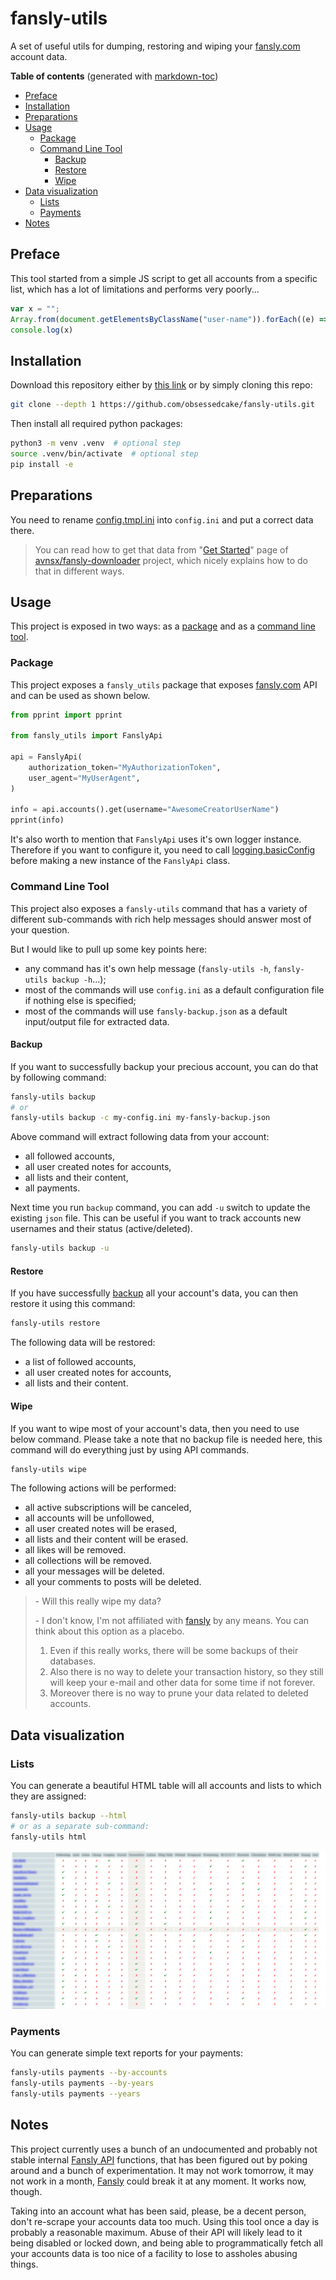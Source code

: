 # fansly-utils

A set of useful utils for dumping, restoring and wiping your [fansly.com](fansly.com) account data.

**Table of contents** (generated with [markdown-toc](http://ecotrust-canada.github.io/markdown-toc/))

- [Preface](#preface)
- [Installation](#installation)
- [Preparations](#preparations)
- [Usage](#usage)
  - [Package](#package)
  - [Command Line Tool](#command-line-tool)
    - [Backup](#backup)
    - [Restore](#restore)
    - [Wipe](#wipe)
- [Data visualization](#data-visualization)
  - [Lists](#lists)
  - [Payments](#payments)
- [Notes](#notes)

## Preface

This tool started from a simple JS script to get all accounts from a specific list, which has a lot of limitations and performs very poorly...

```js
var x = "";
Array.from(document.getElementsByClassName("user-name")).forEach((e) => x += e.innerText + "\n" );
console.log(x)
```

## Installation

Download this repository either by [this link](archive/refs/heads/master.zip) or by simply cloning this repo:

```bash
git clone --depth 1 https://github.com/obsessedcake/fansly-utils.git
```

Then install all required python packages:

```bash
python3 -m venv .venv  # optional step
source .venv/bin/activate  # optional step
pip install -e
```

## Preparations

You need to rename [config.tmpl.ini](config.tmpl.ini) into `config.ini` and put a correct data there.

> You can read how to get that data from "[Get Started](https://github.com/Avnsx/fansly-downloader/wiki/Get-Started)" page of [avnsx/fansly-downloader](https://github.com/Avnsx/fansly-downloader) project, which nicely explains how to do that in different ways.

## Usage

This project is exposed in two ways: as a [package](#package) and as a [command line tool](#command-line-tool).

### Package

This project exposes a `fansly_utils` package that exposes [fansly.com](fansly.com) API and can be used as shown below.

```python
from pprint import pprint

from fansly_utils import FanslyApi

api = FanslyApi(
    authorization_token="MyAuthorizationToken",
    user_agent="MyUserAgent",
)

info = api.accounts().get(username="AwesomeCreatorUserName")
pprint(info)
```

It's also worth to mention that `FanslyApi` uses it's own logger instance.
Therefore if you want to configure it, you need to call [logging.basicConfig](https://docs.python.org/3/library/logging.html#logging.basicConfig) before making a new instance of the `FanslyApi` class.

### Command Line Tool

This project also exposes a `fansly-utils` command that has a variety of different sub-commands with rich help messages should answer most of your question.

But I would like to pull up some key points here:

- any command has it's own help message (`fansly-utils -h`, `fansly-utils backup -h`...);
- most of the commands will use `config.ini` as a default configuration file if nothing else is specified;
- most of the commands will use `fansly-backup.json` as a default input/output file for extracted data.

#### Backup

If you want to successfully backup your precious account, you can do that by following command:

```bash
fansly-utils backup
# or
fansly-utils backup -c my-config.ini my-fansly-backup.json
```

Above command will extract following data from your account:

- all followed accounts,
- all user created notes for accounts,
- all lists and their content,
- all payments.

Next time you run `backup` command, you can add `-u` switch to update the existing `json` file. This can be useful if you want to track accounts new usernames and their status (active/deleted).

```bash
fansly-utils backup -u
```

#### Restore

If you have successfully [backup](#backup) all your account's data, you can then restore it using this command:

```bash
fansly-utils restore
```

The following data will be restored:

- a list of followed accounts,
- all user created notes for accounts,
- all lists and their content.

#### Wipe

If you want to wipe most of your account's data, then you need to use below command.
Please take a note that no backup file is needed here, this command will do everything just by using API commands.

```bash
fansly-utils wipe
```

The following actions will be performed:

- all active subscriptions will be canceled,
- all accounts will be unfollowed,
- all user created notes will be erased,
- all lists and their content will be erased.
- all likes will be removed.
- all collections will be removed.
- all your messages will be deleted.
- all your comments to posts will be deleted.

> \- Will this really wipe my data?
>
> \- I don't know, I'm not affiliated with [fansly](fansly.com) by any means.
> You can think about this option as a placebo.
> 1. Even if this really works, there will be some backups of their databases.
> 2. Also there is no way to delete your transaction history, so they still will keep your e-mail and other data for some time if not forever.
> 3. Moreover there is no way to prune your data related to deleted accounts.

## Data visualization

### Lists

You can generate a beautiful HTML table will all accounts and lists to which they are assigned:

```bash
fansly-utils backup --html
# or as a separate sub-command:
fansly-utils html
```

![lists table](.imgs/lists-table.png)

### Payments

You can generate simple text reports for your payments:

```bash
fansly-utils payments --by-accounts
fansly-utils payments --by-years
fansly-utils payments --years
```

## Notes

This project currently uses a bunch of an undocumented and probably not stable internal [Fansly API](fansly.com) functions, that has been figured out by poking around and a bunch of experimentation.
It may not work tomorrow, it may not work in a month, [Fansly](fansly.com) could break it at any moment.
It works now, though.

Taking into an account what has been said, please, be a decent person, don't re-scrape your accounts data too much.
Using this tool once a day is probably a reasonable maximum.
Abuse of their API will likely lead to it being disabled or locked down, and being able to programmatically fetch all your accounts data is too nice of a facility to lose to assholes abusing things.
